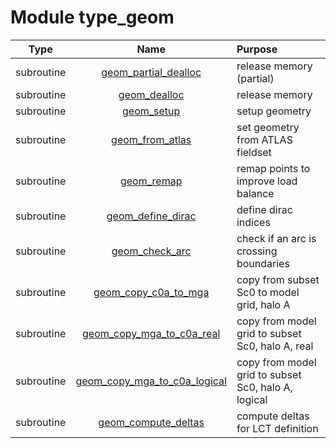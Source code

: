 # Module type_geom

| Type | Name | Purpose |
| :--: | :--: | :---------- |
| subroutine | [geom_partial_dealloc](https://github.com/JCSDA/saber/tree/develop/src/saber/bump/type_geom.F90#L129) | release memory (partial) |
| subroutine | [geom_dealloc](https://github.com/JCSDA/saber/tree/develop/src/saber/bump/type_geom.F90#L177) | release memory |
| subroutine | [geom_setup](https://github.com/JCSDA/saber/tree/develop/src/saber/bump/type_geom.F90#L197) | setup geometry |
| subroutine | [geom_from_atlas](https://github.com/JCSDA/saber/tree/develop/src/saber/bump/type_geom.F90#L855) | set geometry from ATLAS fieldset |
| subroutine | [geom_remap](https://github.com/JCSDA/saber/tree/develop/src/saber/bump/type_geom.F90#L992) | remap points to improve load balance |
| subroutine | [geom_define_dirac](https://github.com/JCSDA/saber/tree/develop/src/saber/bump/type_geom.F90#L1241) | define dirac indices |
| subroutine | [geom_check_arc](https://github.com/JCSDA/saber/tree/develop/src/saber/bump/type_geom.F90#L1296) | check if an arc is crossing boundaries |
| subroutine | [geom_copy_c0a_to_mga](https://github.com/JCSDA/saber/tree/develop/src/saber/bump/type_geom.F90#L1350) | copy from subset Sc0 to model grid, halo A |
| subroutine | [geom_copy_mga_to_c0a_real](https://github.com/JCSDA/saber/tree/develop/src/saber/bump/type_geom.F90#L1389) | copy from model grid to subset Sc0, halo A, real |
| subroutine | [geom_copy_mga_to_c0a_logical](https://github.com/JCSDA/saber/tree/develop/src/saber/bump/type_geom.F90#L1423) | copy from model grid to subset Sc0, halo A, logical |
| subroutine | [geom_compute_deltas](https://github.com/JCSDA/saber/tree/develop/src/saber/bump/type_geom.F90#L1464) | compute deltas for LCT definition |
